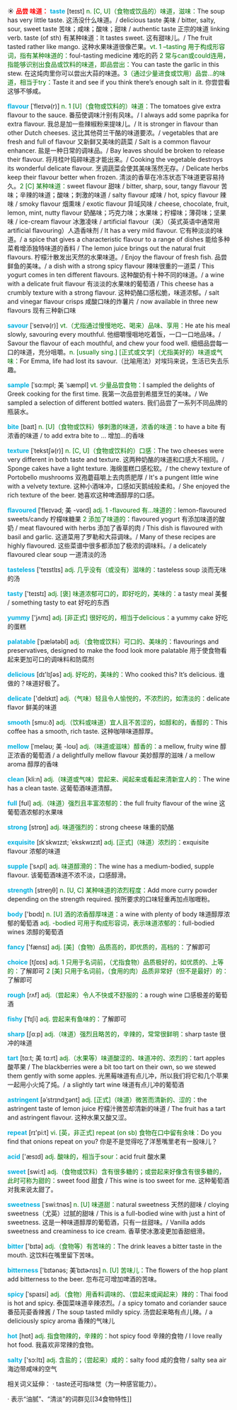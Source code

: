 ☀ <font color="red">**品尝 味道：**</font>
<font color="sky blue">**taste**</font> [teɪst] 
<font color="rgb(227, 108, 9)">n. [C, U]（食物或饮品的）味道，滋味：</font>The soup has very little taste. 这汤没什么味道。/ delicious taste 美味 / bitter, salty, sour, sweet taste 苦味；咸味；酸味；甜味 / authentic taste 正宗的味道 linking verb. taste (of sth) 有某种味道：</font>It tastes sweet. 这有甜味儿。/ The fruit tasted rather like mango. 这种水果味道很像芒果。<font color="rgb(227, 108, 9)">vt. 1 –tasting 用于构成形容词，指有某种味道的：</font>foul-tasting medicine 难吃的药 <font color="rgb(227, 108, 9)">2 常与can或could连用，指能够识别出食品或饮料的味道，即品尝出：</font>You can taste the garlic in this stew. 在这炖肉里你可以尝出大蒜的味道。<font color="rgb(227, 108, 9)">3（通过少量进食或饮用）品尝…的味道，相当于try：</font>Taste it and see if you think there’s enough salt in it. 你尝尝看这够不够咸。
           
<font color="sky blue">**flavour**</font> [ˈfleɪvə(r)]
<font color="rgb(227, 108, 9)">n. 1 [U]（食物或饮料的）味道：</font>The tomatoes give extra flavour to the sauce. 番茄使调味汁别有风味。/ I always add some paprika for extra flavour. 我总是加一些辣椒粉来提味儿。/ It is stronger in flavour than other Dutch cheeses. 这比其他荷兰干酪的味道要浓。/ vegetables that are fresh and full of flavour 又新鲜又美味的蔬菜 / Salt is a common flavour enhancer. 盐是一种日常的调味品。/ Bay leaves should be broken to release their flavour. 将月桂叶捣碎味道才能出来。/ Cooking the vegetable destroys its wonderful delicate flavour. 烹调蔬菜会使其美味荡然无存。/ Delicate herbs keep their flavour better when frozen. 清淡的香草在冷冻状态下味道更容易持久。<font color="rgb(227, 108, 9)">2 [C] 某种味道：</font>sweet flavour 甜味 / bitter, sharp, sour, tangy flavour 苦味；辛辣的味道；酸味；刺激的味道 / salty flavour 咸味 / hot, spicy flavour 辣味 / smoky flavour 烟熏味 / exotic flavour 异域风味 / cheese, chocolate, fruit, lemon, mint, nutty flavour 奶酪味；巧克力味；水果味；柠檬味；薄荷味；坚果味 / ice-cream flavour 冰激凌味 / artificial flavour（美）（英式英语中通常用artificial flavouring）人造香味剂 / It has a very mild flavour. 它有种淡淡的味道。/ a spice that gives a characteristic flavour to a range of dishes 能给多种菜肴增添独特味道的香料 / The lemon juice brings out the natural fruit flavours. 柠檬汁散发出天然的水果味道。/ Enjoy the flavour of fresh fish. 品尝鲜鱼的美味。/ a dish with a strong spicy flavour 辣味很重的一道菜 / This yogurt comes in ten different flavours. 这种酸奶有十种不同的味道。/ a wine with a delicate fruit flavour 有淡淡的水果味的葡萄酒 / This cheese has a crumbly texture with a strong flavour. 这种奶酪口感松脆，味道浓郁。/ salt and vinegar flavour crisps 咸酸口味的炸薯片 / now available in three new flavours 现有三种新口味
           
<font color="sky blue">**savour**</font> [ˈseɪvə(r)]
<font color="rgb(227, 108, 9)">vt.（尤指通过慢慢地吃、喝来）品味、享用：</font>He ate his meal slowly, savouring every mouthful. 他细嚼慢咽地吃着饭，一口一口地品味。/ Savour the flavour of each mouthful, and chew your food well. 细细品尝每一口的味道，充分咀嚼。<font color="rgb(227, 108, 9)">n. [usually sing.] [正式或文学]（尤指美好的）味道或气味：</font>For Emma, life had lost its savour.（比喻用法）对埃玛来说，生活已失去乐趣。
           
<font color="sky blue">**sample**</font> [ˈsɑ:mpl; 美 ˈsæmpl]
<font color="rgb(227, 108, 9)">vt. 少量品尝食物：</font>I sampled the delights of Greek cooking for the first time. 我第一次品尝到希腊烹饪的美味。/ We sampled a selection of different bottled waters. 我们品尝了一系列不同品牌的瓶装水。

<font color="sky blue">**bite**</font> [baɪt] 
<font color="rgb(227, 108, 9)">n. [U]（食物或饮料）够刺激的味道，浓香的味道：</font>to have a bite 有浓香的味道 / to add extra bite to ... 增加…的香味
           
<font color="sky blue">**texture**</font> [ˈtekstʃə(r)]
<font color="rgb(227, 108, 9)">n. [C, U]（食物或饮料的）口感：</font>The two cheeses were very different in both taste and texture. 这两种奶酪的味道和口感大不相同。/ Sponge cakes have a light texture. 海绵蛋糕口感松软。/ the chewy texture of Portobello mushrooms 双孢蘑菇嚼上去肉质肥厚 / It's a pungent little wine with a velvety texture. 这种小酒味冲，口感如天鹅绒般柔和。/ She enjoyed the rich texture of the beer. 她喜欢这种啤酒醇厚的口感。
           
<font color="sky blue">**flavoured**</font> [ˈfleɪvəd; 美 -vərd]
<font color="rgb(227, 108, 9)">adj. 1 -flavoured 有…味道的：</font>lemon-flavoured sweets/candy 柠檬味糖果 <font color="rgb(227, 108, 9)">2 添加了味道的：</font>flavoured yogurt 有添加味道的酸奶 / meat flavoured with herbs 添加了香草的肉 / This dish is flavoured with basil and garlic. 这道菜用了罗勒和大蒜调味。/ Many of these recipes are highly flavoured. 这些菜谱中很多都添加了极浓的调味料。/ a delicately flavoured clear soup 一道清淡的汤

<font color="sky blue">**tasteless**</font> ['teɪstlɪs] 
<font color="rgb(227, 108, 9)">adj. 几乎没有（或没有）滋味的：</font>tasteless soup 淡而无味的汤

<font color="sky blue">**tasty**</font> ['teɪstɪ] 
<font color="rgb(227, 108, 9)">adj. [褒] 味道浓郁可口的，即好吃的，美味的：</font>a tasty meal 美餐 / something tasty to eat 好吃的东西

<font color="sky blue">**yummy**</font> ['jʌmɪ] 
<font color="rgb(227, 108, 9)">adj. [非正式] 很好吃的，相当于delicious：</font>a yummy cake 好吃的蛋糕
           
<font color="sky blue">**palatable**</font> [ˈpælətəbl]
<font color="rgb(227, 108, 9)">adj.（食物或饮料）可口的、美味的：</font>flavourings and preservatives, designed to make the food look more palatable 用于使食物看起来更加可口的调味料和防腐剂

<font color="sky blue">**delicious**</font> [dɪ'lɪʃəs] 
<font color="rgb(227, 108, 9)">adj. 好吃的，美味的：</font>Who cooked this? It’s delicious. 谁做的？味道好极了。

<font color="sky blue">**delicate**</font> ['delɪkɪt] 
<font color="rgb(227, 108, 9)">adj.（气味）轻且令人愉悦的，不浓烈的，如清淡的：</font>delicate flavor 鲜美的味道

<font color="sky blue">**smooth**</font> [smu:ð] 
<font color="rgb(227, 108, 9)">adj.（饮料或味道）宜人且不苦涩的，如醇和的，香醇的：</font>This coffee has a smooth, rich taste. 这种咖啡味道醇厚。
           
<font color="sky blue">**mellow**</font> [ˈmeləʊ; 美 -loʊ]
<font color="rgb(227, 108, 9)">adj.（味道或滋味）醇香的：</font>a mellow, fruity wine 醇正浓香的葡萄酒 / a delightfully mellow flavour 美妙醇厚的滋味 / a mellow aroma 醇厚的香味

<font color="sky blue">**clean**</font> [kli:n] 
<font color="rgb(227, 108, 9)">adj.（味道或气味）尝起来、闻起来或看起来清新宜人的：</font>The wine has a clean taste. 这葡萄酒味道清醇。

<font color="sky blue">**full**</font> [fʊl] 
<font color="rgb(227, 108, 9)">adj.（味道）强烈且丰富浓郁的：</font>the full fruity flavour of the wine 这葡萄酒浓郁的水果味

<font color="sky blue">**strong**</font> [strɒŋ] 
<font color="rgb(227, 108, 9)">adj. 味道强烈的：</font>strong cheese 味重的奶酪
             
<font color="sky blue">**exquisite**</font> [ɪkˈskwɪzɪt; ˈekskwɪzɪt]
<font color="rgb(227, 108, 9)">adj. [正式]（味道）浓烈的：</font>exquisite flavour 浓郁的味道         

<font color="sky blue">**supple**</font> [ˈsʌpl]
<font color="rgb(227, 108, 9)">adj. 味道醇滑的：</font>The wine has a medium-bodied, supple flavour. 该葡萄酒味道不浓不淡，口感醇滑。

<font color="sky blue">**strength**</font> [streŋθ] 
<font color="rgb(227, 108, 9)">n. [U, C] 某种味道的浓烈程度：</font>Add more curry powder depending on the strength required. 按所要求的口味轻重再加点咖喱粉。

<font color="sky blue">**body**</font> ['bɒdɪ] 
<font color="rgb(227, 108, 9)">n. [U] 酒的浓香醇厚味道：</font>a wine with plenty of body 味道醇厚浓郁的葡萄酒 <font color="rgb(227, 108, 9)">adj. -bodied 可用于构成形容词，表示味道浓郁的：</font>full-bodied wines 浓醇的葡萄酒

<font color="sky blue">**fancy**</font> ['fænsɪ] 
<font color="rgb(227, 108, 9)">adj. [美]（食物）品质高的，即优质的，高档的：</font>了解即可

<font color="sky blue">**choice**</font> [tʃɒɪs] 
<font color="rgb(227, 108, 9)">adj. 1 只用于名词前，（尤指食物）品质极好的，如优质的、上等的：</font>了解即可 <font color="rgb(227, 108, 9)">2 [美] 只用于名词前，（食用的肉）品质非常好（但不是最好）的：</font>了解即可

<font color="sky blue">**rough**</font> [rʌf] 
<font color="rgb(227, 108, 9)">adj.（尝起来）令人不快或不舒服的：</font>a rough wine 口感极差的葡萄酒
           
<font color="sky blue">**fishy**</font> [ˈfɪʃi]
<font color="rgb(227, 108, 9)">adj. 尝起来有鱼味的：</font>了解即可

<font color="sky blue">**sharp**</font> [ʃɑːp] 
<font color="rgb(227, 108, 9)">adj.（味道）强烈且略苦的，辛辣的，常常很鲜明：</font>sharp taste 很冲的味道
           
<font color="sky blue">**tart**</font> [tɑ:t; 美 tɑ:rt]
<font color="rgb(227, 108, 9)">adj.（水果等）味道酸涩的、味道冲的、浓烈的：</font>tart apples 酸苹果 / The blackberries were a bit too tart on their own, so we stewed them gently with some apples. 光黑莓味道有点儿冲，所以我们将它和几个苹果一起用小火炖了炖。/ a slightly tart wine 味道有点儿冲的葡萄酒           

<font color="sky blue">**astringent**</font> [əˈstrɪndʒənt]
<font color="rgb(227, 108, 9)">adj. [正式]（味道）微苦而清新的、涩的：</font>the astringent taste of lemon juice 柠檬汁微苦却清新的味道 / The fruit has a tart and astringent flavour. 这种水果又酸又涩。

<font color="sky blue">**repeat**</font> [rɪ'pi:t] 
<font color="rgb(227, 108, 9)">vi. [英，非正式] repeat (on sb) 食物在口中留有余味：</font>Do you find that onions repeat on you? 你是不是觉得吃了洋葱嘴里老有一股味儿？

<font color="sky blue">**acid**</font> ['æsɪd] 
<font color="rgb(227, 108, 9)">adj. 酸味的，相当于sour：</font>acid fruit 酸水果

<font color="sky blue">**sweet**</font> [swi:t] 
<font color="rgb(227, 108, 9)">adj.（食物或饮料）含有很多糖的；或尝起来好像含有很多糖的，此时可称为甜的：</font>sweet food 甜食 / This wine is too sweet for me. 这种葡萄酒对我来说太甜了。
           
<font color="sky blue">**sweetness**</font> [ˈswi:tnəs]
<font color="rgb(227, 108, 9)">n. [U] 味道甜：</font>natural sweetness 天然的甜味 / cloying sweetness（尤英）过腻的甜味 / This is a full-bodied wine with just a hint of sweetness. 这是一种味道醇厚的葡萄酒，只有一丝甜味。/ Vanilla adds sweetness and creaminess to ice cream. 香草使冰激凌更加香甜细滑。
 
<font color="sky blue">**bitter**</font> ['bɪtə] 
<font color="rgb(227, 108, 9)">adj.（食物等）有苦味的：</font>The drink leaves a bitter taste in the mouth. 这饮料在嘴里留下苦味。
           
<font color="sky blue">**bitterness**</font> ['bɪtənəs; 美ˈbɪtɚnɪs]
<font color="rgb(227, 108, 9)">n. [U] 苦味儿：</font>The flowers of the hop plant add bitterness to the beer. 忽布花可增加啤酒的苦味。
           
<font color="sky blue">**spicy**</font> [ˈspaɪsi]
<font color="rgb(227, 108, 9)">adj.（食物）用香料调味的、（尝起来或闻起来）辣的：</font>Thai food is hot and spicy. 泰国菜味道辛辣浓烈。/ a spicy tomato and coriander sauce 番茄芫荽香辣酱 / The soup tasted mildly spicy. 汤尝起来略有点儿辣。/ a deliciously spicy aroma 香辣的气味儿

<font color="sky blue">**hot**</font> [hɒt] 
<font color="rgb(227, 108, 9)">adj. 指食物辣的，辛辣的：</font>hot spicy food 辛辣的食物 / I love really hot food. 我喜欢非常辣的食物。

<font color="sky blue">**salty**</font> ['sɔ:ltɪ] 
<font color="rgb(227, 108, 9)">adj. 含盐的；（尝起来）咸的：</font>salty food 咸的食物 / salty sea air 海边带咸味的空气

相关词义延伸：
· taste还可指味觉（为一种感官能力）。

· 表示“油腻”、“清淡”的词群见[[34食物特性]]
